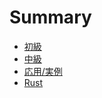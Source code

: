 # Summary

- [初級](./chapter_1.md)
- [中級](./chapter_2.md)
- [応用/実例](./chapter_3.md)
- [Rust](./rust_1.md)
